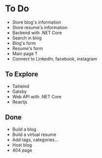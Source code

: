 # To Do

- Store blog's information
- Store resume's information
- Backend with .NET Core
- Search in blog
- Blog's form
- Resume's form
- Main page ?
- Connect to LinkedIn, facebook, instagram

## To Explore

- Tailwind
- Gatsby
- Web API with .NET Core
- Reactjs

## Done

- Build a blog
- Build a virtual resume
- Add tags, categories...
- Host blog
- 404 page

